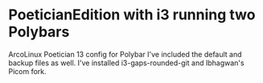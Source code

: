 # PoeticianEdition with i3 running two Polybars
ArcoLinux Poetician 13 config for Polybar
I've included the default and backup files as well. I've installed i3-gaps-rounded-git and Ibhagwan's Picom fork.
